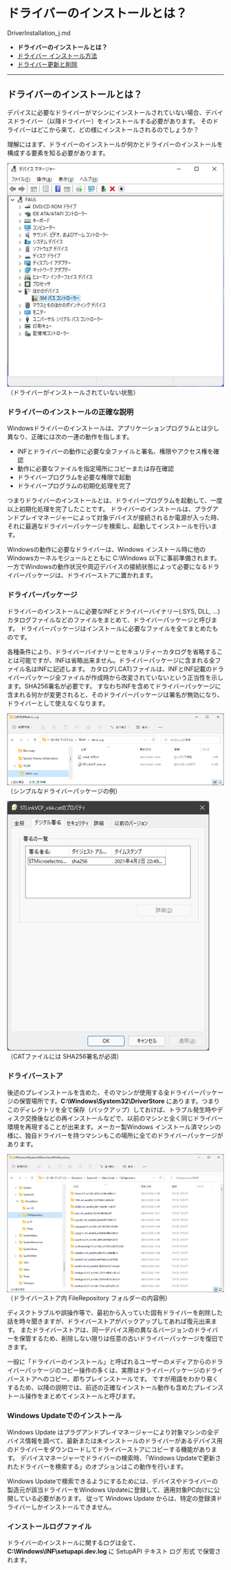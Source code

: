 # ドライバーのインストールとは？

DriverInstallation_j.md

- **ドライバーのインストールとは？**
- [ドライバー インストール方法](HowToInstall_j.md)
- [ドライバー更新と削除](UpdateAndDeletion_j.md)

----

## ドライバーのインストールとは？

デバイスに必要なドライバーがマシンにインストールされていない場合、デバイスドライバー（以降ドライバー）をインストールする必要があります。
そのドライバーはどこから来て、どの様にインストールされるのでしょうか？

理解にはまず、ドライバーのインストールが何かとドライバーのインストールを構成する要素を知る必要があります。

![ドライバーがインストールされていない状態](1-1.png)
<br/>
（ドライバーがインストールされていない状態）

### ドライバーのインストールの正確な説明

Windowsドライバーのインストールは、アプリケーションプログラムとは少し異なり、正確には次の一連の動作を指します。

- INFとドライバーの動作に必要な全ファイルと署名、権限やアクセス権を確認
- 動作に必要なファイルを指定場所にコピーまたは存在確認
- ドライバープログラムを必要な権限で起動
- ドライバープログラムの初期化処理を完了

つまりドライバーのインストールとは、ドライバープログラムを起動して、一度以上初期化処理を完了したことです。
ドライバーのインストールは、プラグアンドプレイマネージャーによって対象デバイスが接続されるか電源が入った時、それに最適なドライバーパッケージを検索し、起動してインストールを行います。

Windowsの動作に必要なドライバーは、Windows インストール時に他のWindowsカーネルモジュールとともに C:\Windows 以下に事前準備されます。
一方でWindowsの動作状況や周辺デバイスの接続状態によって必要になるドライバーパッケージは、ドライバーストアに置かれます。

### ドライバーパッケージ

ドライバーのインストールに必要なINFとドライバーバイナリー(.SYS, DLL, ...) カタログファイルなどのファイルをまとめて、ドライバーパッケージと呼びます。
ドライバーパッケージはインストールに必要なファイルを全てまとめたものです。

各種条件により、ドライバーバイナリーとセキュリティーカタログを省略することは可能ですが、INFは省略出来ません。ドライバーパッケージに含まれる全ファイル名はINFに記述します。
カタログ(.CAT)ファイルは、INFとINF記載のドライバーパッケージ全ファイルが作成時から改変されていないという正当性を示します。SHA256署名が必要です。
すなわちINFを含めてドライバーパッケージに含まれる何かが変更されると、そのドライバーパッケージは署名が無効になり、ドライバーとして使えなくなります。

![シンプルなドライバーパッケージの例](1-2.png)
<br/>
（シンプルなドライバーパッケージの例）

![CATファイルには SHA256署名が必須](1-3.png)
<br/>
（CATファイルには SHA256署名が必須）

### ドライバーストア

後述のプレインストールを含めた、そのマシンが使用する全ドライバーパッケージの保管場所です。**C:\Windows\System32\DriverStore** にあります。つまりこのディレクトリを全て保存（バックアップ）しておけば、トラブル発生時やディスク交換後などの再インストールなどで、以前のマシンと全く同じドライバー環境を再現することが出来ます。メーカー製Windows インストール済マシンの様に、独自ドライバーを持つマシンもこの場所に全てのドライバーパッケージがあります。

![ドライバーストア内 FileRepository フォルダーの内容例](1-4.png)
<br/>
（ドライバーストア内 FileRepository フォルダーの内容例）

ディスクトラブルや誤操作等で、最初から入っていた固有ドライバーを削除した話を時々聞きますが、ドライバーストアがバックアップしてあれば復元出来ます。
またドライバーストアは、同一デバイス用の異なるバージョンのドライバーを保管するため、削除しない限りは任意の古いドライバーパッケージを復旧できます。

一般に「ドライバーのインストール」と呼ばれるユーザーのメディアからのドライバーパッケージのコピー操作の多くは、実際はドライバーパッケージのドライバーストアへのコピー、即ちプレインストールです。
ですが用語をわかり易くするため、以降の説明では、前述の正確なインストール動作も含めたプレインストール操作をまとめてインストールと呼びます。

### Windows Updateでのインストール

Windows Update はプラグアンドプレイマネージャーにより対象マシンの全デバイス情報を調べて、最新または未インストールのドライバーがあるデバイス用のドライバーをダウンロードしてドライバーストアにコピーする機能があります。
デバイスマネージャーでドライバーの検索時、「Windows Updateで更新されたドライバーを検索する」のオプションはこの動作を行います。

Windows Updateで検索できるようにするためには、デバイスやドライバーの製造元が該当ドライバーをWindows Updateに登録して、適用対象PC向けに公開している必要があります。
従って Windows Update からは、特定の登録済ドライバーしかインストールできません。

### インストールログファイル

ドライバーのインストールに関するログは全て、**C:\Windows\INF\setupapi.dev.log** に SetupAPI テキスト ログ 形式 で保管されます。

